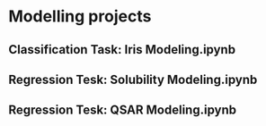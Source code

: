 # Modelling projects

## Classification Task: Iris Modeling.ipynb

## Regression Tesk: Solubility Modeling.ipynb

## Regression Tesk: QSAR Modeling.ipynb



